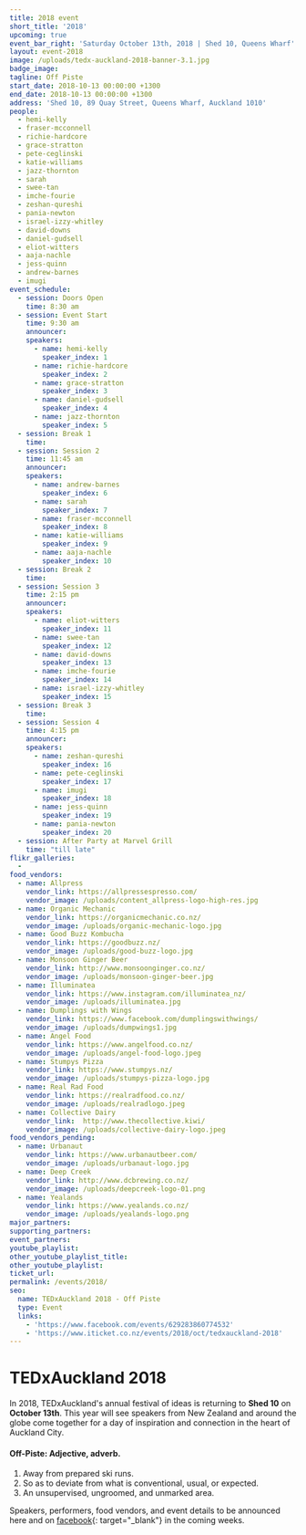 ```yaml
---
title: 2018 event
short_title: '2018'
upcoming: true
event_bar_right: 'Saturday October 13th, 2018 | Shed 10, Queens Wharf'
layout: event-2018
image: /uploads/tedx-auckland-2018-banner-3.1.jpg
badge_image:
tagline: Off Piste
start_date: 2018-10-13 00:00:00 +1300
end_date: 2018-10-13 00:00:00 +1300
address: 'Shed 10, 89 Quay Street, Queens Wharf, Auckland 1010'
people:
  - hemi-kelly
  - fraser-mcconnell
  - richie-hardcore
  - grace-stratton
  - pete-ceglinski
  - katie-williams
  - jazz-thornton
  - sarah
  - swee-tan
  - imche-fourie
  - zeshan-qureshi
  - pania-newton
  - israel-izzy-whitley
  - david-downs
  - daniel-gudsell
  - eliot-witters
  - aaja-nachle
  - jess-quinn
  - andrew-barnes
  - imugi
event_schedule:
  - session: Doors Open
    time: 8:30 am
  - session: Event Start
    time: 9:30 am
    announcer:
    speakers:
      - name: hemi-kelly
        speaker_index: 1
      - name: richie-hardcore
        speaker_index: 2
      - name: grace-stratton
        speaker_index: 3
      - name: daniel-gudsell
        speaker_index: 4
      - name: jazz-thornton
        speaker_index: 5
  - session: Break 1
    time:
  - session: Session 2
    time: 11:45 am
    announcer:
    speakers:
      - name: andrew-barnes
        speaker_index: 6
      - name: sarah
        speaker_index: 7
      - name: fraser-mcconnell
        speaker_index: 8
      - name: katie-williams
        speaker_index: 9
      - name: aaja-nachle
        speaker_index: 10
  - session: Break 2
    time:
  - session: Session 3
    time: 2:15 pm
    announcer:
    speakers:
      - name: eliot-witters
        speaker_index: 11
      - name: swee-tan
        speaker_index: 12
      - name: david-downs
        speaker_index: 13
      - name: imche-fourie
        speaker_index: 14
      - name: israel-izzy-whitley
        speaker_index: 15
  - session: Break 3
    time:
  - session: Session 4
    time: 4:15 pm
    announcer:
    speakers:
      - name: zeshan-qureshi
        speaker_index: 16
      - name: pete-ceglinski
        speaker_index: 17
      - name: imugi
        speaker_index: 18
      - name: jess-quinn
        speaker_index: 19
      - name: pania-newton
        speaker_index: 20
  - session: After Party at Marvel Grill
    time: "till late"
flikr_galleries:
  -
food_vendors:
  - name: Allpress
    vendor_link: https://allpressespresso.com/
    vendor_image: /uploads/content_allpress-logo-high-res.jpg
  - name: Organic Mechanic
    vendor_link: https://organicmechanic.co.nz/
    vendor_image: /uploads/organic-mechanic-logo.jpg
  - name: Good Buzz Kombucha
    vendor_link: https://goodbuzz.nz/
    vendor_image: /uploads/good-buzz-logo.jpg
  - name: Monsoon Ginger Beer
    vendor_link: http://www.monsoonginger.co.nz/
    vendor_image: /uploads/monsoon-ginger-beer.jpg
  - name: Illuminatea
    vendor_link: https://www.instagram.com/illuminatea_nz/
    vendor_image: /uploads/illuminatea.jpg
  - name: Dumplings with Wings
    vendor_link: https://www.facebook.com/dumplingswithwings/
    vendor_image: /uploads/dumpwings1.jpg
  - name: Angel Food
    vendor_link: https://www.angelfood.co.nz/
    vendor_image: /uploads/angel-food-logo.jpeg
  - name: Stumpys Pizza
    vendor_link: https://www.stumpys.nz/
    vendor_image: /uploads/stumpys-pizza-logo.jpg
  - name: Real Rad Food
    vendor_link: https://realradfood.co.nz/
    vendor_image: /uploads/realradlogo.jpeg
  - name: Collective Dairy
    vendor_link:  http://www.thecollective.kiwi/
    vendor_image: /uploads/collective-dairy-logo.jpeg
food_vendors_pending:
  - name: Urbanaut
    vendor_link: https://www.urbanautbeer.com/
    vendor_image: /uploads/urbanaut-logo.jpg
  - name: Deep Creek
    vendor_link: http://www.dcbrewing.co.nz/
    vendor_image: /uploads/deepcreek-logo-01.png
  - name: Yealands
    vendor_link: https://www.yealands.co.nz/
    vendor_image: /uploads/yealands-logo.png
major_partners:
supporting_partners:
event_partners:
youtube_playlist:
other_youtube_playlist_title:
other_youtube_playlist:
ticket_url:
permalink: /events/2018/
seo:
  name: TEDxAuckland 2018 - Off Piste
  type: Event
  links:
    - 'https://www.facebook.com/events/629283860774532'
    - 'https://www.iticket.co.nz/events/2018/oct/tedxauckland-2018'
---
```


# TEDxAuckland 2018

In 2018, TEDxAuckland's annual festival of ideas is returning to **Shed 10** on **October 13th**. This year will see speakers from New Zealand and around the globe come together for a day of inspiration and connection in the heart of Auckland City.

#### Off-Piste: Adjective, adverb.

1. Away from prepared ski runs.
2. So as to deviate from what is conventional, usual, or expected.
3. An unsupervised, ungroomed, and unmarked area.

Speakers, performers, food vendors, and event details to be announced here and on [facebook](https://www.facebook.com/events/629283860774532){: target="_blank"} in the coming weeks.
